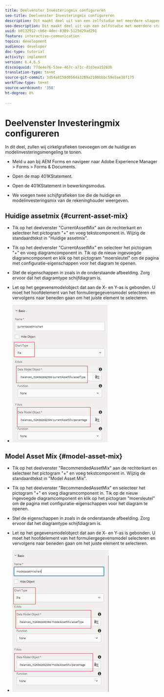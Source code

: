 ```yaml
---
title: Deelvenster Investeringmix configureren
seo-title: Deelvenster Investeringmix configureren
description: Dit maakt deel uit van een zelfstudie met meerdere stappen voor het maken van uw eerste interactieve communicatiedocument. In dit deel voegen we schijfgrafieken toe om de huidige en modelinvesteringsmix weer te geven.
seo-description: Dit maakt deel uit van een zelfstudie met meerdere stappen voor het maken van uw eerste interactieve communicatiedocument. In dit deel voegen we schijfgrafieken toe om de huidige en modelinvesteringsmix weer te geven.
uuid: b0132912-cb6e-4dec-8309-5125d29ad291
feature: interactive-communication
topics: development
audience: developer
doc-type: tutorial
activity: implement
version: 6.4,6.5
discoiquuid: 77de4e76-53ee-467c-a71c-d1d3ea15283b
translation-type: tm+mt
source-git-commit: 3d54a8158d0564a3289a2100bbbc59e5ae38f175
workflow-type: tm+mt
source-wordcount: '358'
ht-degree: 0%

---
```



# Deelvenster Investeringmix configureren

In dit deel, zullen wij cirkelgrafieken toevoegen om de huidige en modelinvesteringsmengeling te tonen.

* Meld u aan bij AEM Forms en navigeer naar Adobe Experience Manager > Forms > Forms &amp; Documents.

* Open de map 401KStatement.

* Open de 401KStatement in bewerkingsmodus.

* We voegen twee schijfgrafieken toe die de huidige en modelinvesteringsmix van de rekeninghouder weergeven.

## Huidige assetmix {#current-asset-mix}

* Tik op het deelvenster &quot;CurrentAssetMix&quot; aan de rechterkant en selecteer het pictogram &quot;+&quot; en voeg tekstcomponent in. Wijzig de standaardtekst in &quot;Huidige assetmix&quot;.

* Tik op het deelvenster &quot;CurrentAssetMix&quot; en selecteer het pictogram &quot;+&quot; en voeg diagramcomponent in. Tik op de nieuw ingevoegde diagramcomponent en klik op het pictogram &quot;moersleutel&quot; om de pagina met configuratie-eigenschappen voor het diagram te openen.

* Stel de eigenschappen in zoals in de onderstaande afbeelding. Zorg ervoor dat het diagramtype schijfdiagram is.

* Let op het gegevensmodelobject dat aan de X- en Y-as is gebonden. U moet het hoofdelement van het formuliergegevensmodel selecteren en vervolgens naar beneden gaan om het juiste element te selecteren.

* ![currentassetmix](assets/currentassetmixchart.png)

## Model Asset Mix {#model-asset-mix}

* Tik op het deelvenster &quot;RecommendedAssetMix&quot; aan de rechterkant en selecteer het pictogram &quot;+&quot; en voeg tekstcomponent in. Wijzig de standaardtekst in &quot;Model Asset Mix&quot;.

* Tik op het deelvenster &quot;RecommendedAssetMix&quot; en selecteer het pictogram &quot;+&quot; en voeg diagramcomponent in. Tik op de nieuw ingevoegde diagramcomponent en klik op het pictogram &quot;moersleutel&quot; om de pagina met configuratie-eigenschappen voor het diagram te openen.

* Stel de eigenschappen in zoals in de onderstaande afbeelding. Zorg ervoor dat het diagramtype schijfdiagram is.

* Let op het gegevensmodelobject dat aan de X- en Y-as is gebonden. U moet het hoofdelement van het formuliergegevensmodel selecteren en vervolgens naar beneden gaan om het juiste element te selecteren.

* ![assettype](assets/modelassettypechart.png)

